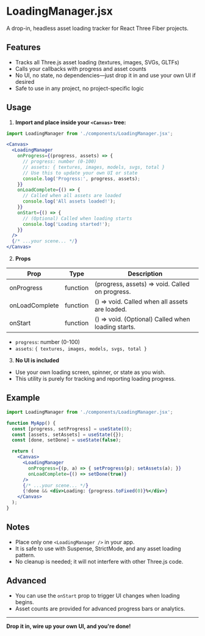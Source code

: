# LoadingManager.jsx

A drop-in, headless asset loading tracker for React Three Fiber projects.

## Features
- Tracks all Three.js asset loading (textures, images, SVGs, GLTFs)
- Calls your callbacks with progress and asset counts
- No UI, no state, no dependencies—just drop it in and use your own UI if desired
- Safe to use in any project, no project-specific logic

## Usage

1. **Import and place inside your `<Canvas>` tree:**

```jsx
import LoadingManager from './components/LoadingManager.jsx';

<Canvas>
  <LoadingManager
    onProgress={(progress, assets) => {
      // progress: number (0-100)
      // assets: { textures, images, models, svgs, total }
      // Use this to update your own UI or state
      console.log('Progress:', progress, assets);
    }}
    onLoadComplete={() => {
      // Called when all assets are loaded
      console.log('All assets loaded!');
    }}
    onStart={() => {
      // (Optional) Called when loading starts
      console.log('Loading started!');
    }}
  />
  {/* ...your scene... */}
</Canvas>
```

2. **Props**

| Prop            | Type       | Description                                      |
|-----------------|------------|--------------------------------------------------|
| onProgress      | function   | (progress, assets) => void. Called on progress.   |
| onLoadComplete  | function   | () => void. Called when all assets are loaded.    |
| onStart         | function   | () => void. (Optional) Called when loading starts.|

- `progress`: number (0-100)
- `assets`: `{ textures, images, models, svgs, total }`

3. **No UI is included**
- Use your own loading screen, spinner, or state as you wish.
- This utility is purely for tracking and reporting loading progress.

## Example

```jsx
import LoadingManager from './components/LoadingManager.jsx';

function MyApp() {
  const [progress, setProgress] = useState(0);
  const [assets, setAssets] = useState({});
  const [done, setDone] = useState(false);

  return (
    <Canvas>
      <LoadingManager
        onProgress={(p, a) => { setProgress(p); setAssets(a); }}
        onLoadComplete={() => setDone(true)}
      />
      {/* ...your scene... */}
      {!done && <div>Loading: {progress.toFixed(0)}%</div>}
    </Canvas>
  );
}
```

## Notes
- Place only one `<LoadingManager />` in your app.
- It is safe to use with Suspense, StrictMode, and any asset loading pattern.
- No cleanup is needed; it will not interfere with other Three.js code.

## Advanced
- You can use the `onStart` prop to trigger UI changes when loading begins.
- Asset counts are provided for advanced progress bars or analytics.

---

**Drop it in, wire up your own UI, and you're done!** 
